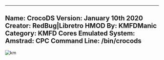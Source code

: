 -----------------------
Name: CrocoDS
Version: January 10th 2020
Creator: RedBug|Libretro
HMOD By: KMFDManic
Category: KMFD Cores
Emulated System: Amstrad: CPC
Command Line: /bin/crocods
-----------------------
![km](https://i.imgur.com/fdQEk1R.png)
